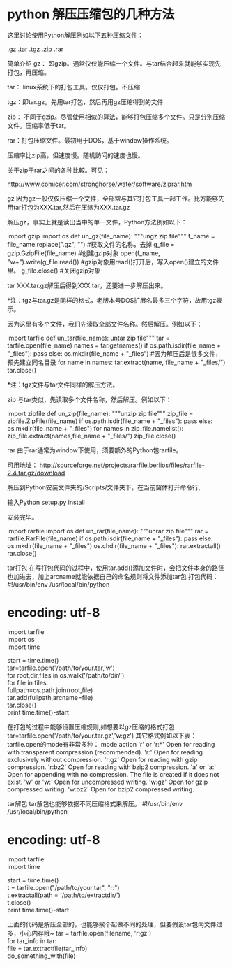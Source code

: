 # python 解压压缩包的几种方法

这里讨论使用Python解压例如以下五种压缩文件：

.gz .tar  .tgz .zip .rar

简单介绍
gz： 即gzip。通常仅仅能压缩一个文件。与tar结合起来就能够实现先打包，再压缩。

tar： linux系统下的打包工具。仅仅打包。不压缩

tgz：即tar.gz。先用tar打包，然后再用gz压缩得到的文件

zip： 不同于gzip。尽管使用相似的算法，能够打包压缩多个文件。只是分别压缩文件。压缩率低于tar。

rar：打包压缩文件。最初用于DOS，基于window操作系统。

压缩率比zip高，但速度慢。随机訪问的速度也慢。

关于zip于rar之间的各种比較。可见： 

http://www.comicer.com/stronghorse/water/software/ziprar.htm

gz
因为gz一般仅仅压缩一个文件，全部常与其它打包工具一起工作。比方能够先用tar打包为XXX.tar,然后在压缩为XXX.tar.gz

解压gz，事实上就是读出当中的单一文件，Python方法例如以下：

import gzip
import os
def un_gz(file_name):
    """ungz zip file"""
    f_name = file_name.replace(".gz", "")
    #获取文件的名称，去掉
    g_file = gzip.GzipFile(file_name)
    #创建gzip对象
    open(f_name, "w+").write(g_file.read())
    #gzip对象用read()打开后，写入open()建立的文件里。
    g_file.close()
    #关闭gzip对象

tar
XXX.tar.gz解压后得到XXX.tar，还要进一步解压出来。

*注：tgz与tar.gz是同样的格式，老版本号DOS扩展名最多三个字符，故用tgz表示。

因为这里有多个文件，我们先读取全部文件名称。然后解压。例如以下：

import tarfile
def un_tar(file_name):
       untar zip file"""
    tar = tarfile.open(file_name)
    names = tar.getnames()
    if os.path.isdir(file_name + "_files"):
        pass
    else:
        os.mkdir(file_name + "_files")
    #因为解压后是很多文件，预先建立同名目录
    for name in names:
        tar.extract(name, file_name + "_files/")
    tar.close()

*注：tgz文件与tar文件同样的解压方法。



zip
与tar类似，先读取多个文件名称，然后解压。例如以下：

import zipfile
def un_zip(file_name):
    """unzip zip file"""
    zip_file = zipfile.ZipFile(file_name)
    if os.path.isdir(file_name + "_files"):
        pass
    else:
        os.mkdir(file_name + "_files")
    for names in zip_file.namelist():
        zip_file.extract(names,file_name + "_files/")
    zip_file.close()


rar
由于rar通常为window下使用，须要额外的Python包rarfile。

可用地址： http://sourceforge.net/projects/rarfile.berlios/files/rarfile-2.4.tar.gz/download

解压到Python安装文件夹的/Scripts/文件夹下，在当前窗体打开命令行,

输入Python setup.py install

安装完毕。

import rarfile
import os
def un_rar(file_name):
    """unrar zip file"""
    rar = rarfile.RarFile(file_name)
    if os.path.isdir(file_name + "_files"):
        pass
    else:
        os.mkdir(file_name + "_files")
    os.chdir(file_name + "_files"):
    rar.extractall()
    rar.close()



tar打包
在写打包代码的过程中，使用tar.add()添加文件时，会把文件本身的路径也加进去，加上arcname就能依据自己的命名规则将文件添加tar包
打包代码：
#!/usr/bin/env /usr/local/bin/python  
 # encoding: utf-8  
 import tarfile  
 import os  
 import time  
  
 start = time.time()  
 tar=tarfile.open('/path/to/your.tar,'w')  
 for root,dir,files in os.walk('/path/to/dir/'):  
         for file in files:  
                 fullpath=os.path.join(root,file)  
                 tar.add(fullpath,arcname=file)  
 tar.close()  
 print time.time()-start  


在打包的过程中能够设置压缩规则,如想要以gz压缩的格式打包
tar=tarfile.open('/path/to/your.tar.gz','w:gz')
其它格式例如以下表：
tarfile.open的mode有非常多种：
mode action
'r' or 'r:*'	Open for reading with transparent compression (recommended).
'r:'	Open for reading exclusively without compression.
'r:gz'	Open for reading with gzip compression.
'r:bz2'	Open for reading with bzip2 compression.
'a' or 'a:'	Open for appending with no compression. The file is created if it does not exist.
'w' or 'w:'	Open for uncompressed writing.
'w:gz'	Open for gzip compressed writing.
'w:bz2'	Open for bzip2 compressed writing.
 
tar解包
tar解包也能够依据不同压缩格式来解压。
#!/usr/bin/env /usr/local/bin/python  
 # encoding: utf-8  
 import tarfile  
 import time  
  
 start = time.time()  
 t = tarfile.open("/path/to/your.tar", "r:")  
 t.extractall(path = '/path/to/extractdir/')  
 t.close()  
 print time.time()-start  
 
 
上面的代码是解压全部的，也能够挨个起做不同的处理，但要假设tar包内文件过多，小心内存哦~
tar = tarfile.open(filename, 'r:gz')  
for tar_info in tar:  
    file = tar.extractfile(tar_info)  
    do_something_with(file)  